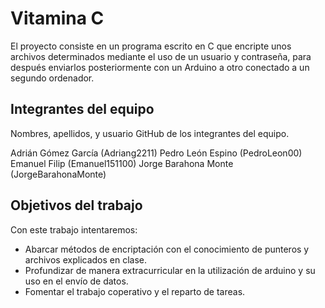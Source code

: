 # Vitamina C

El proyecto consiste en un programa escrito en C que encripte unos archivos determinados mediante el uso de un usuario y contraseña, para después enviarlos posteriormente con un Arduino a otro conectado a un segundo ordenador.

## Integrantes del equipo

Nombres, apellidos, y usuario GitHub de los integrantes del equipo.

Adrián Gómez García (Adriang2211)
Pedro León Espino (PedroLeon00)
Emanuel Filip (Emanuel151100)
Jorge Barahona Monte (JorgeBarahonaMonte)


## Objetivos del trabajo

Con este trabajo intentaremos:
  - Abarcar métodos de encriptación con el conocimiento de punteros y archivos explicados en clase.
  - Profundizar de manera extracurricular en la utilización de arduino y su uso en el envío de datos.
  - Fomentar el trabajo coperativo y el reparto de tareas.
  
